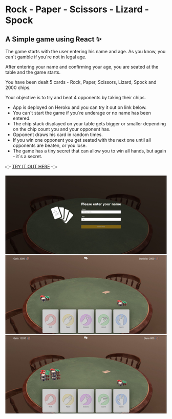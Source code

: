 # Rock - Paper - Scissors - Lizard - Spock
##  A Simple game using React ✨

The game starts with the user entering his name and age. Аs you know, you can\`t gamble if you`re not in legal age.

After entering your name and confirming your age, you are seated at the table and the game starts.

You have been dealt 5 cards - Rock, Paper, Scissors, Lizard, Spock and 2000 chips.

Your objective is to try and beat 4 opponents by taking their chips.


- App is deployed on Heroku and you can try it out on link below.
- You can\`t start the game if you\`re underage or no name has been entered.
- The chip stack displayed on your table gets bigger or smaller depending on the chip count you and your opponent has.
- Opponent draws his card in random times.
- If you win one opponent you get seated with the next one until all opponents are beaten, or you lose.
- The game has a tiny secret that can allow you to win all hands, but again - it`s a secret.

👉 [TRY IT OUT HERE](https://stormy-tundra-57961.herokuapp.com/) 👈


![Pre game](./not-project-related/1.JPG)
![Start game](./not-project-related/2.JPG)
![Mid game](./not-project-related/3.JPG)
